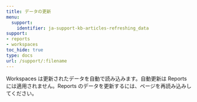 ```yaml
---
title: データの更新
menu:
  support:
    identifier: ja-support-kb-articles-refreshing_data
support:
- reports
- workspaces
toc_hide: true
type: docs
url: /support/:filename
---
```


Workspaces は更新されたデータを自動で読み込みます。自動更新は Reports には適用されません。Reports のデータを更新するには、ページを再読み込みしてください。